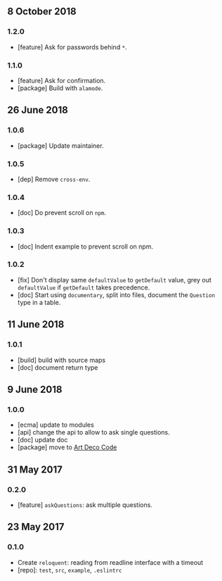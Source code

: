 ## 8 October 2018

### 1.2.0

- [feature] Ask for passwords behind `*`.

### 1.1.0

- [feature] Ask for confirmation.
- [package] Build with `alamode`.

## 26 June 2018

### 1.0.6

- [package] Update maintainer.

### 1.0.5

- [dep] Remove `cross-env`.

### 1.0.4

- [doc] Do prevent scroll on `npm`.

### 1.0.3

- [doc] Indent example to prevent scroll on npm.

### 1.0.2

- [fix] Don't display same `defaultValue` to `getDefault` value, grey out `defaultValue` if `getDefault` takes precedence.
- [doc] Start using `documentary`, split into files, document the `Question` type in a table.

## 11 June 2018

### 1.0.1

- [build] build with source maps
- [doc] document return type

## 9 June 2018

### 1.0.0

- [ecma] update to modules
- [api] change the api to allow to ask single questions.
- [doc] update doc
- [package] move to [Art Deco Code](https://artdeco.bz)

## 31 May 2017

### 0.2.0

- [feature] `askQuestions`: ask multiple questions.

## 23 May 2017

### 0.1.0

- Create `reloquent`: reading from readline interface with a timeout
- [repo]: `test`, `src`, `example`, `.eslintrc`
